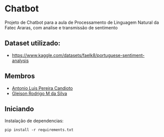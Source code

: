 # Chatbot

Projeto de Chatbot para a aula de Processamento de Linguagem Natural da Fatec Araras, com analise e transmissão de sentimento

## Dataset utilizado:

- https://www.kaggle.com/datasets/faelk8/portuguese-sentiment-analysis

## Membros
- <a href=https://github.com/antoniolpcan >Antonio Luis Pereira Candioto</a> <br>
- <a href=https://github.com/Glrodrigo >Gleison Rodrigo M da Silva</a> <br>
## Iniciando

Instalação de dependencias:
```
pip install -r requirements.txt
```
